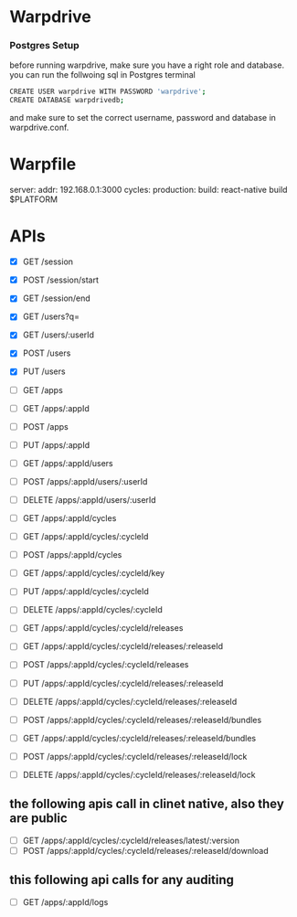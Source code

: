 # Warpdrive

### Postgres Setup

before running warpdrive, make sure you have a right role and database. you can run the follwoing sql in Postgres terminal

```bash
CREATE USER warpdrive WITH PASSWORD 'warpdrive';
CREATE DATABASE warpdrivedb;
```

and make sure to set the correct username, password and database in warpdrive.conf.

# Warpfile

server:
  addr: 192.168.0.1:3000
cycles:
  production:
    build: react-native build $PLATFORM

# APIs

- [x] GET       /session
- [x] POST      /session/start
- [x] GET       /session/end

- [x] GET       /users?q=
- [x] GET       /users/:userId
- [X] POST      /users
- [X] PUT       /users

- [ ] GET       /apps
- [ ] GET       /apps/:appId
- [ ] POST      /apps
- [ ] PUT       /apps/:appId

- [ ] GET       /apps/:appId/users
- [ ] POST      /apps/:appId/users/:userId
- [ ] DELETE    /apps/:appId/users/:userId

- [ ] GET       /apps/:appId/cycles
- [ ] GET       /apps/:appId/cycles/:cycleId
- [ ] POST      /apps/:appId/cycles
- [ ] GET       /apps/:appId/cycles/:cycleId/key
- [ ] PUT       /apps/:appId/cycles/:cycleId
- [ ] DELETE    /apps/:appId/cycles/:cycleId

- [ ] GET       /apps/:appId/cycles/:cycleId/releases
- [ ] GET       /apps/:appId/cycles/:cycleId/releases/:releaseId
- [ ] POST      /apps/:appId/cycles/:cycleId/releases
- [ ] PUT       /apps/:appId/cycles/:cycleId/releases/:releaseId
- [ ] DELETE    /apps/:appId/cycles/:cycleId/releases/:releaseId
- [ ] POST      /apps/:appId/cycles/:cycleId/releases/:releaseId/bundles
- [ ] GET       /apps/:appId/cycles/:cycleId/releases/:releaseId/bundles
- [ ] POST      /apps/:appId/cycles/:cycleId/releases/:releaseId/lock
- [ ] DELETE    /apps/:appId/cycles/:cycleId/releases/:releaseId/lock

## the following apis call in clinet native, also they are public

- [ ] GET       /apps/:appId/cycles/:cycleId/releases/latest/:version
- [ ] POST      /apps/:appId/cycles/:cycleId/releases/:releaseId/download

## this following api calls for any auditing

- [ ] GET       /apps/:appId/logs
